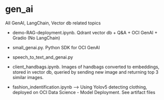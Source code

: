# gen_ai
All GenAI, LangChain, Vector db related topics


- demo-RAG-deployment.ipynb. Qdrant vector db + Q&A + OCI GenAI + Gradio (No LangChain)
- small_genai.py. Python SDK for OCI GenAI
- speech_to_text_and_genai.py
- client_handbags.ipynb. Images of handbags converted to embeddings, stored in vector db, queried by sending new image and returning top 3 similar images.

- fashion_indentification.ipynb --> Using Yolov5 detecting clothing, deployed on OCI Data Science - Model Deployment. See artifact files
